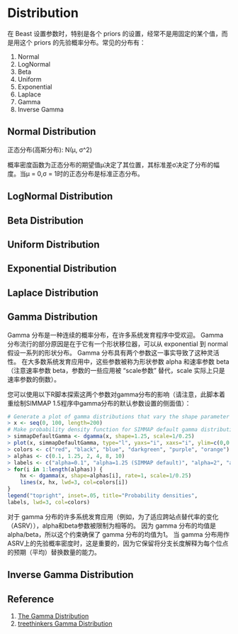 # Distribution

在 Beast 设置参数时，特别是各个 priors 的设置，经常不是用固定的某个值，而是用这个 priors 的先验概率分布。常见的分布有：

1. Normal
2. LogNormal
3. Beta
4. Uniform
5. Exponential
6. Laplace
7. Gamma
8. Inverse Gamma


## Normal Distribution

正态分布(高斯分布): N(μ, σ^2)

概率密度函数为正态分布的期望值μ决定了其位置，其标准差σ决定了分布的幅度。当μ = 0,σ = 1时的正态分布是标准正态分布。


## LogNormal Distribution


## Beta Distribution


## Uniform Distribution


## Exponential Distribution


## Laplace Distribution

## Gamma Distribution

Gamma 分布是一种连续的概率分布，在许多系统发育程序中受欢迎。 Gamma 分布流行的部分原因是在于它有一个形状移位器，可以从 exponential 到 normal 假设一系列的形状分布。 Gamma 分布具有两个参数这一事实导致了这种灵活性。 在大多数系统发育应用中，这些参数被称为形状参数 alpha 和速率参数 beta（注意速率参数 beta，参数的一些应用被 “scale参数” 替代，scale 实际上只是速率参数的倒数）。

您可以使用以下R脚本探索这两个参数对gamma分布的影响（请注意，此脚本着重绘制SIMMAP 1.5程序中gamma分布的默认参数设置的侧面值）：

```R
# Generate a plot of gamma distributions that vary the shape parameter (alpha).
> x <- seq(0, 100, length=200)
# Make probability density function for SIMMAP default gamma distribution
> simmapDefaultGamma <- dgamma(x, shape=1.25, scale=1/0.25)  
> plot(x, simmapDefaultGamma, type="l", yaxs="i", xaxs="i", ylim=c(0,0.16), xlim=c(0,100), xlab="x value", ylab="Density", main="Probability density for gamma distribution with variable alpha and beta=0.25", lwd=0)
> colors <- c("red", "black", "blue", "darkgreen", "purple", "orange")
> alphas <- c(0.1, 1.25, 2, 4, 8, 10)
> labels <- c("alpha=0.1", "alpha=1.25 (SIMMAP default)", "alpha=2", "alpha=4", "alpha=8", "alpha=10")
> for(i in 1:length(alphas)) {
    hx <- dgamma(x, shape=alphas[i], rate=1, scale=1/0.25)
    lines(x, hx, lwd=3, col=colors[i])
}
legend("topright", inset=.05, title="Probability densities",
labels, lwd=3, col=colors)
```



对于 gamma 分布的许多系统发育应用（例如，为了适应跨站点替代率的变化（ASRV）），alpha和beta参数被限制为相等的。 因为 gamma 分布的均值是 alpha/beta，所以这个约束确保了 gamma 分布的均值为1。 当 gamma 分布用作ASRV上的先验概率密度时，这是重要的，因为它保留将分支长度解释为每个位点的预期（平均）替换数量的能力。



## Inverse Gamma Distribution





## Reference

1. [The Gamma Distribution](http://en.wikipedia.org/wiki/Gamma_distribution)
2. [treethinkers Gamma Distribution](http://treethinkers.org/tutorials/the-gamma-distribution/)
